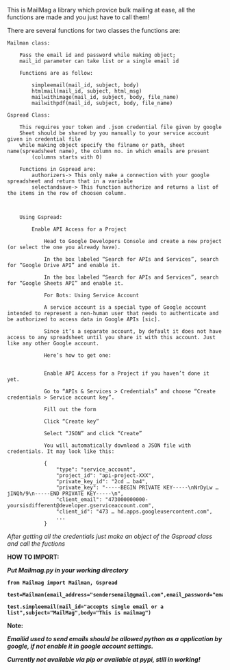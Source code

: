 This is MailMag a library which provice bulk mailing at ease, all the functions are made and you just have to call them!

There are several functions for two classes  the functions are:

    Mailman class:

        Pass the email id and password while making object;
        mail_id parameter can take list or a single email id

        Functions are as follow:

            simpleemail(mail_id, subject, body)
            htmlmail(mail_id, subject, html_msg)
            mailwithimage(mail_id, subject, body, file_name)
            mailwithpdf(mail_id, subject, body, file_name)

    Gspread Class:

        This requires your token and .json credential file given by google
        Sheet should be shared by you manually to your service account given in credential file
        while making object specify the filname or path, sheet name(spreadsheet name), the column no. in which emails are present
            (columns starts with 0)

        Functions in Gspread are:
            authorizers-> This only make a connection with your google spreadsheet and return that in a variable
            selectandsave-> This function authorize and returns a list of the items in the row of choosen column.


        
        Using Gspread:
        
            Enable API Access for a Project
            
                Head to Google Developers Console and create a new project (or select the one you already have).
                
                In the box labeled “Search for APIs and Services”, search for “Google Drive API” and enable it.
                
                In the box labeled “Search for APIs and Services”, search for “Google Sheets API” and enable it.
                
                For Bots: Using Service Account
                
                A service account is a special type of Google account intended to represent a non-human user that needs to authenticate and be authorized to access data in Google APIs [sic].

                Since it’s a separate account, by default it does not have access to any spreadsheet until you share it with this account. Just like any other Google account.

                Here’s how to get one:

                
                Enable API Access for a Project if you haven’t done it yet.
                
                Go to “APIs & Services > Credentials” and choose “Create credentials > Service account key”.
                
                Fill out the form
                
                Click “Create key”
                
                Select “JSON” and click “Create”
                
                You will automatically download a JSON file with credentials. It may look like this:

                {
                    "type": "service_account",
                    "project_id": "api-project-XXX",
                    "private_key_id": "2cd … ba4",
                    "private_key": "-----BEGIN PRIVATE KEY-----\nNrDyLw … jINQh/9\n-----END PRIVATE KEY-----\n",
                    "client_email": "473000000000-yoursisdifferent@developer.gserviceaccount.com",
                    "client_id": "473 … hd.apps.googleusercontent.com",
                    ...
                }
                
<em>After getting all the credentials just make an object of the Gspread class and call the fuctions</em>

<b>HOW TO IMPORT:

<em>Put Mailmag.py in your working directory</em>

    from Mailmag import Mailman, Gspread

    test=Mailman(email_address="sendersemail@gmail.com",email_password="emailpassword")

    test.simpleemail(mail_id="accepts single email or a list",subject="MailMag",body="This is mailmag")

Note:

   <em>Emailid used to send emails should be allowed python as a application by google, if not enable it in google account settings.</em>
   
   <i>Currently not available via pip or available at pypi, still in working!</i>
